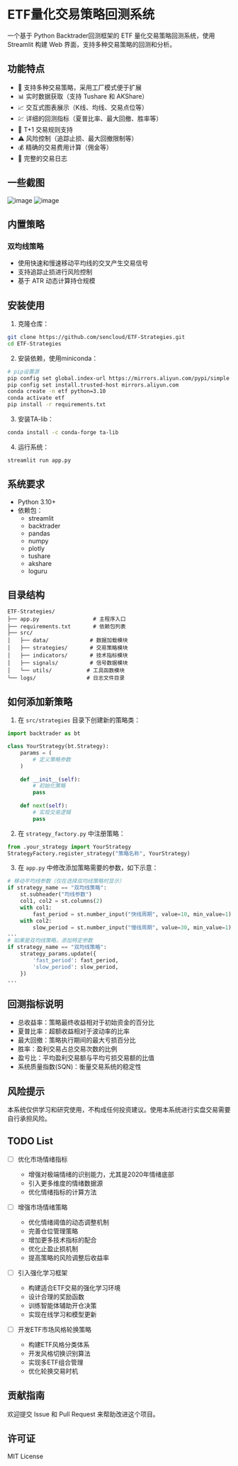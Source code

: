 # ETF量化交易策略回测系统

一个基于 Python Backtrader回测框架的 ETF 量化交易策略回测系统，使用 Streamlit 构建 Web 界面，支持多种交易策略的回测和分析。

## 功能特点

- 🚀 支持多种交易策略，采用工厂模式便于扩展
- 📊 实时数据获取（支持 Tushare 和 AKShare）
- 📈 交互式图表展示（K线、均线、交易点位等）
- 💹 详细的回测指标（夏普比率、最大回撤、胜率等）
- 🔄 T+1 交易规则支持
- ⚠️ 风险控制（追踪止损、最大回撤限制等）
- 💰 精确的交易费用计算（佣金等）
- 📝 完整的交易日志

## 一些截图
![image](https://github.com/user-attachments/assets/27e51998-274b-495b-b3bd-cc18c36faf69)
![image](https://github.com/user-attachments/assets/1486396a-a7e1-404c-9e7d-204bf3da9cf4)

## 内置策略

### 双均线策略
- 使用快速和慢速移动平均线的交叉产生交易信号
- 支持追踪止损进行风险控制
- 基于 ATR 动态计算持仓规模

## 安装使用

1. 克隆仓库：
```bash
git clone https://github.com/sencloud/ETF-Strategies.git
cd ETF-Strategies
```

2. 安装依赖，使用miniconda：
```bash
# pip设置源
pip config set global.index-url https://mirrors.aliyun.com/pypi/simple
pip config set install.trusted-host mirrors.aliyun.com
conda create -n etf python=3.10
conda activate etf
pip install -r requirements.txt
```

3. 安装TA-lib：
```bash
conda install -c conda-forge ta-lib
```

4. 运行系统：
```bash
streamlit run app.py
```

## 系统要求

- Python 3.10+
- 依赖包：
  - streamlit
  - backtrader
  - pandas
  - numpy
  - plotly
  - tushare
  - akshare
  - loguru

## 目录结构

```
ETF-Strategies/
├── app.py                 # 主程序入口
├── requirements.txt       # 依赖包列表
├── src/
│   ├── data/             # 数据加载模块
│   ├── strategies/       # 交易策略模块
│   ├── indicators/       # 技术指标模块
│   ├── signals/          # 信号数据模块
│   └── utils/           # 工具函数模块
└── logs/                # 日志文件目录
```

## 如何添加新策略

1. 在 `src/strategies` 目录下创建新的策略类：
```python
import backtrader as bt

class YourStrategy(bt.Strategy):
    params = (
        # 定义策略参数
    )
    
    def __init__(self):
        # 初始化策略
        pass
        
    def next(self):
        # 实现交易逻辑
        pass
```

2. 在 `strategy_factory.py` 中注册策略：
```python
from .your_strategy import YourStrategy
StrategyFactory.register_strategy("策略名称", YourStrategy)
```

3. 在 `app.py` 中修改添加策略需要的参数，如下示意：
```python
# 移动平均线参数（仅在选择双均线策略时显示）
if strategy_name == "双均线策略":
    st.subheader("均线参数")
    col1, col2 = st.columns(2)
    with col1:
        fast_period = st.number_input("快线周期", value=10, min_value=1)
    with col2:
        slow_period = st.number_input("慢线周期", value=30, min_value=1)
...
# 如果是双均线策略，添加特定参数
if strategy_name == "双均线策略":
    strategy_params.update({
        'fast_period': fast_period,
        'slow_period': slow_period,
    })
...
```

## 回测指标说明

- 总收益率：策略最终收益相对于初始资金的百分比
- 夏普比率：超额收益相对于波动率的比率
- 最大回撤：策略执行期间的最大亏损百分比
- 胜率：盈利交易占总交易次数的比例
- 盈亏比：平均盈利交易额与平均亏损交易额的比值
- 系统质量指数(SQN)：衡量交易系统的稳定性

## 风险提示

本系统仅供学习和研究使用，不构成任何投资建议。使用本系统进行实盘交易需要自行承担风险。

## TODO List

- [ ] 优化市场情绪指标
  - 增强对极端情绪的识别能力，尤其是2020年情绪底部
  - 引入更多维度的情绪数据源
  - 优化情绪指标的计算方法

- [ ] 增强市场情绪策略
  - 优化情绪阈值的动态调整机制
  - 完善仓位管理策略
  - 增加更多技术指标的配合
  - 优化止盈止损机制
  - 提高策略的风险调整后收益率

- [ ] 引入强化学习框架
  - 构建适合ETF交易的强化学习环境
  - 设计合理的奖励函数
  - 训练智能体辅助开仓决策
  - 实现在线学习和模型更新

- [ ] 开发ETF市场风格轮换策略
  - 构建ETF风格分类体系
  - 开发风格切换识别算法
  - 实现多ETF组合管理
  - 优化轮换交易时机

## 贡献指南

欢迎提交 Issue 和 Pull Request 来帮助改进这个项目。

## 许可证

MIT License
